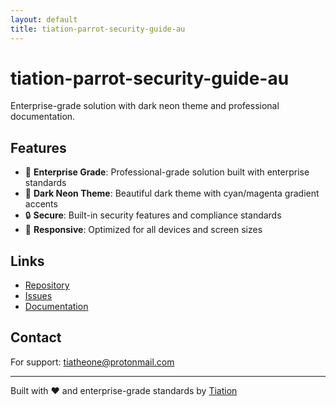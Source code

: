 ```yaml
---
layout: default
title: tiation-parrot-security-guide-au
---
```


# tiation-parrot-security-guide-au

Enterprise-grade solution with dark neon theme and professional documentation.

## Features

- 🎯 **Enterprise Grade**: Professional-grade solution built with enterprise standards
- 🎨 **Dark Neon Theme**: Beautiful dark theme with cyan/magenta gradient accents
- 🔒 **Secure**: Built-in security features and compliance standards
- 📱 **Responsive**: Optimized for all devices and screen sizes

## Links

- [Repository](https://github.com/tiaastor/tiation-parrot-security-guide-au)
- [Issues](https://github.com/tiaastor/tiation-parrot-security-guide-au/issues)
- [Documentation](https://github.com/tiaastor/tiation-parrot-security-guide-au/wiki)

## Contact

For support: [tiatheone@protonmail.com](mailto:tiatheone@protonmail.com)

---

Built with ❤️ and enterprise-grade standards by [Tiation](https://github.com/tiaastor)
